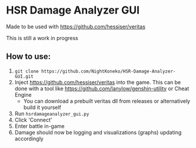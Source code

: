 # HSR Damage Analyzer GUI

Made to be used with https://github.com/hessiser/veritas

This is still a work in progress

## How to use:

1. `git clone https://github.com/NightKoneko/HSR-Damage-Analyzer-GUI.git`
2. Inject https://github.com/hessiser/veritas into the game. This can be done with a tool like https://github.com/lanylow/genshin-utility or Cheat Engine
   * You can download a prebuilt veritas dll from releases or alternatively build it yourself
3. Run `hsrdamageanalyzer_gui.py`
4. Click 'Connect'
5. Enter battle in-game
6. Damage should now be logging and visualizations (graphs) updating accordingly
